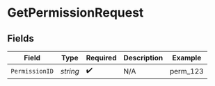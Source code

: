 # GetPermissionRequest


## Fields

| Field              | Type               | Required           | Description        | Example            |
| ------------------ | ------------------ | ------------------ | ------------------ | ------------------ |
| `PermissionID`     | *string*           | :heavy_check_mark: | N/A                | perm_123           |